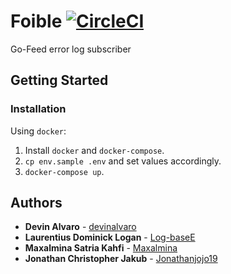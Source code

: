 # Foible [![CircleCI](https://circleci.com/gh/cfx-cv/foible.svg?style=svg)](https://circleci.com/gh/cfx-cv/foible)
Go-Feed error log subscriber

## Getting Started

### Installation

Using `docker`:

1. Install `docker` and `docker-compose`.
2. `cp env.sample .env` and set values accordingly.
3. `docker-compose up`.

## Authors

* **Devin Alvaro** - [devinalvaro](https://github.com/devinalvaro)
* **Laurentius Dominick Logan** - [Log-baseE](https://github.com/Log-baseE)
* **Maxalmina Satria Kahfi** - [Maxalmina](https://github.com/Maxalmina)
* **Jonathan Christopher Jakub** - [Jonathanjojo19](https://github.com/Jonathanjojo19)
